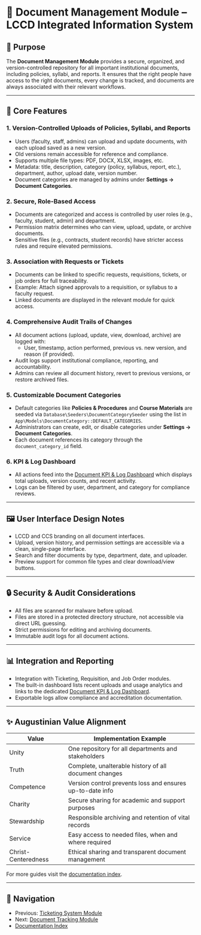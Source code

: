 # 📁 Document Management Module – LCCD Integrated Information System

## 🎯 Purpose

The **Document Management Module** provides a secure, organized, and version-controlled repository for all important institutional documents, including policies, syllabi, and reports. It ensures that the right people have access to the right documents, every change is tracked, and documents are always associated with their relevant workflows.

---

## 🧩 Core Features

### 1. Version-Controlled Uploads of Policies, Syllabi, and Reports
- Users (faculty, staff, admins) can upload and update documents, with each upload saved as a new version.
- Old versions remain accessible for reference and compliance.
- Supports multiple file types: PDF, DOCX, XLSX, images, etc.
- Metadata: title, description, category (policy, syllabus, report, etc.), department, author, upload date, version number.
- Document categories are managed by admins under **Settings → Document Categories**.

### 2. Secure, Role-Based Access
- Documents are categorized and access is controlled by user roles (e.g., faculty, student, admin) and department.
- Permission matrix determines who can view, upload, update, or archive documents.
- Sensitive files (e.g., contracts, student records) have stricter access rules and require elevated permissions.

### 3. Association with Requests or Tickets
- Documents can be linked to specific requests, requisitions, tickets, or job orders for full traceability.
- Example: Attach signed approvals to a requisition, or syllabus to a faculty request.
- Linked documents are displayed in the relevant module for quick access.

### 4. Comprehensive Audit Trails of Changes
- All document actions (upload, update, view, download, archive) are logged with:
  - User, timestamp, action performed, previous vs. new version, and reason (if provided).
- Audit logs support institutional compliance, reporting, and accountability.
- Admins can review all document history, revert to previous versions, or restore archived files.

### 5. Customizable Document Categories
- Default categories like **Policies & Procedures** and **Course Materials** are seeded via
  `Database\Seeders\DocumentCategorySeeder` using the list in
  `App\Models\DocumentCategory::DEFAULT_CATEGORIES`.
- Administrators can create, edit, or disable categories under **Settings → Document Categories**.
- Each document references its category through the `document_category_id` field.

### 6. KPI & Log Dashboard
- All actions feed into the [Document KPI & Log Dashboard](document-kpi-log-dashboard.md)
  which displays total uploads, version counts, and recent activity.
- Logs can be filtered by user, department, and category for compliance reviews.

---

## 🖼️ User Interface Design Notes

- LCCD and CCS branding on all document interfaces.
- Upload, version history, and permission settings are accessible via a clean, single-page interface.
- Search and filter documents by type, department, date, and uploader.
- Preview support for common file types and clear download/view buttons.

---

## 🔒 Security & Audit Considerations

- All files are scanned for malware before upload.
- Files are stored in a protected directory structure, not accessible via direct URL guessing.
- Strict permissions for editing and archiving documents.
- Immutable audit logs for all document actions.

---

## 📊 Integration and Reporting

- Integration with Ticketing, Requisition, and Job Order modules.
- The built-in dashboard lists recent uploads and usage analytics and links to the dedicated [Document KPI & Log Dashboard](document-kpi-log-dashboard.md).
- Exportable logs allow compliance and accreditation documentation.

---

## ✨ Augustinian Value Alignment

| Value           | Implementation Example                                          |
|-----------------|----------------------------------------------------------------|
| Unity           | One repository for all departments and stakeholders            |
| Truth           | Complete, unalterable history of all document changes          |
| Competence      | Version control prevents loss and ensures up-to-date info      |
| Charity         | Secure sharing for academic and support purposes               |
| Stewardship     | Responsible archiving and retention of vital records           |
| Service         | Easy access to needed files, when and where required           |
| Christ-Centeredness | Ethical sharing and transparent document management        |
For more guides visit the [documentation index](README.md).

---

## 🚀 Navigation
- Previous: [Ticketing System Module](Ticketing_System_Module.md)
- Next: [Document Tracking Module](document-tracking-module.md)
- [Documentation Index](README.md)
